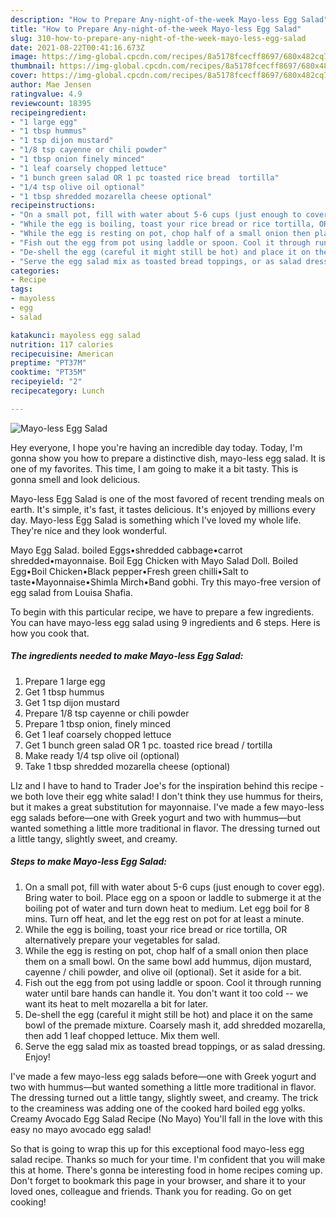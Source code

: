```yaml
---
description: "How to Prepare Any-night-of-the-week Mayo-less Egg Salad"
title: "How to Prepare Any-night-of-the-week Mayo-less Egg Salad"
slug: 310-how-to-prepare-any-night-of-the-week-mayo-less-egg-salad
date: 2021-08-22T00:41:16.673Z
image: https://img-global.cpcdn.com/recipes/8a5178fcecff8697/680x482cq70/mayo-less-egg-salad-recipe-main-photo.jpg
thumbnail: https://img-global.cpcdn.com/recipes/8a5178fcecff8697/680x482cq70/mayo-less-egg-salad-recipe-main-photo.jpg
cover: https://img-global.cpcdn.com/recipes/8a5178fcecff8697/680x482cq70/mayo-less-egg-salad-recipe-main-photo.jpg
author: Mae Jensen
ratingvalue: 4.9
reviewcount: 18395
recipeingredient:
- "1 large egg"
- "1 tbsp hummus"
- "1 tsp dijon mustard"
- "1/8 tsp cayenne or chili powder"
- "1 tbsp onion finely minced"
- "1 leaf coarsely chopped lettuce"
- "1 bunch green salad OR 1 pc toasted rice bread  tortilla"
- "1/4 tsp olive oil optional"
- "1 tbsp shredded mozarella cheese optional"
recipeinstructions:
- "On a small pot, fill with water about 5-6 cups (just enough to cover egg). Bring water to boil. Place egg on a spoon or laddle to submerge it at the boiling pot of water and turn down heat to medium. Let egg boil for 8 mins. Turn off heat, and let the egg rest on pot for at least a minute."
- "While the egg is boiling, toast your rice bread or rice tortilla, OR alternatively prepare your vegetables for salad."
- "While the egg is resting on pot, chop half of a small onion then place them on a small bowl. On the same bowl add hummus, dijon mustard, cayenne / chili powder, and olive oil (optional). Set it aside for a bit."
- "Fish out the egg from pot using laddle or spoon. Cool it through running water until bare hands can handle it. You don&#39;t want it too cold -- we want its heat to melt mozarella a bit for later."
- "De-shell the egg (careful it might still be hot) and place it on the same bowl of the premade mixture. Coarsely mash it, add shredded mozarella, then add 1 leaf chopped lettuce. Mix them well."
- "Serve the egg salad mix as toasted bread toppings, or as salad dressing. Enjoy!"
categories:
- Recipe
tags:
- mayoless
- egg
- salad

katakunci: mayoless egg salad 
nutrition: 117 calories
recipecuisine: American
preptime: "PT37M"
cooktime: "PT35M"
recipeyield: "2"
recipecategory: Lunch

---
```



![Mayo-less Egg Salad](https://img-global.cpcdn.com/recipes/8a5178fcecff8697/680x482cq70/mayo-less-egg-salad-recipe-main-photo.jpg)

Hey everyone, I hope you're having an incredible day today. Today, I'm gonna show you how to prepare a distinctive dish, mayo-less egg salad. It is one of my favorites. This time, I am going to make it a bit tasty. This is gonna smell and look delicious.

Mayo-less Egg Salad is one of the most favored of recent trending meals on earth. It's simple, it's fast, it tastes delicious. It's enjoyed by millions every day. Mayo-less Egg Salad is something which I've loved my whole life. They're nice and they look wonderful.

Mayo Egg Salad. boiled Eggs•shredded cabbage•carrot shredded•mayonnaise. Boil Egg Chicken with Mayo Salad Doll. Boiled Egg•Boil Chicken•Black pepper•Fresh green chilli•Salt to taste•Mayonnaise•Shimla Mirch•Band gobhi. Try this mayo-free version of egg salad from Louisa Shafia.


To begin with this particular recipe, we have to prepare a few ingredients. You can have mayo-less egg salad using 9 ingredients and 6 steps. Here is how you cook that.

<!--inarticleads1-->

##### The ingredients needed to make Mayo-less Egg Salad:

1. Prepare 1 large egg
1. Get 1 tbsp hummus
1. Get 1 tsp dijon mustard
1. Prepare 1/8 tsp cayenne or chili powder
1. Prepare 1 tbsp onion, finely minced
1. Get 1 leaf coarsely chopped lettuce
1. Get 1 bunch green salad OR 1 pc. toasted rice bread / tortilla
1. Make ready 1/4 tsp olive oil (optional)
1. Take 1 tbsp shredded mozarella cheese (optional)


LIz and I have to hand to Trader Joe&#39;s for the inspiration behind this recipe - we both love their egg white salad! I don&#39;t think they use hummus for theirs, but it makes a great substitution for mayonnaise. I&#39;ve made a few mayo-less egg salads before—one with Greek yogurt and two with hummus—but wanted something a little more traditional in flavor. The dressing turned out a little tangy, slightly sweet, and creamy. 

<!--inarticleads2-->

##### Steps to make Mayo-less Egg Salad:

1. On a small pot, fill with water about 5-6 cups (just enough to cover egg). Bring water to boil. Place egg on a spoon or laddle to submerge it at the boiling pot of water and turn down heat to medium. Let egg boil for 8 mins. Turn off heat, and let the egg rest on pot for at least a minute.
1. While the egg is boiling, toast your rice bread or rice tortilla, OR alternatively prepare your vegetables for salad.
1. While the egg is resting on pot, chop half of a small onion then place them on a small bowl. On the same bowl add hummus, dijon mustard, cayenne / chili powder, and olive oil (optional). Set it aside for a bit.
1. Fish out the egg from pot using laddle or spoon. Cool it through running water until bare hands can handle it. You don&#39;t want it too cold -- we want its heat to melt mozarella a bit for later.
1. De-shell the egg (careful it might still be hot) and place it on the same bowl of the premade mixture. Coarsely mash it, add shredded mozarella, then add 1 leaf chopped lettuce. Mix them well.
1. Serve the egg salad mix as toasted bread toppings, or as salad dressing. Enjoy!


I&#39;ve made a few mayo-less egg salads before—one with Greek yogurt and two with hummus—but wanted something a little more traditional in flavor. The dressing turned out a little tangy, slightly sweet, and creamy. The trick to the creaminess was adding one of the cooked hard boiled egg yolks. Creamy Avocado Egg Salad Recipe (No Mayo) You&#39;ll fall in the love with this easy no mayo avocado egg salad! 

So that is going to wrap this up for this exceptional food mayo-less egg salad recipe. Thanks so much for your time. I'm confident that you will make this at home. There's gonna be interesting food in home recipes coming up. Don't forget to bookmark this page in your browser, and share it to your loved ones, colleague and friends. Thank you for reading. Go on get cooking!
